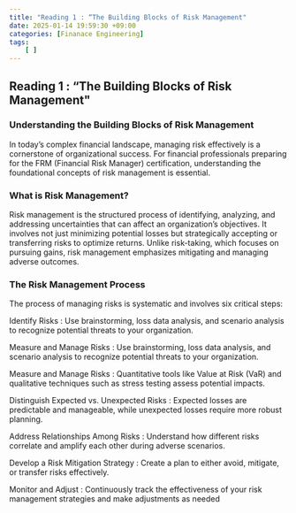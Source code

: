 ```yaml
---
title: "Reading 1 : “The Building Blocks of Risk Management"
date: 2025-01-14 19:59:30 +09:00
categories: [Finanace Engineering]
tags: 
    [ ]
---
```


## Reading 1 : “The Building Blocks of Risk Management"  

### Understanding the Building Blocks of Risk Management

In today’s complex financial landscape, managing risk effectively is a cornerstone of organizational success. For financial professionals preparing for the FRM (Financial Risk Manager) certification, understanding the foundational concepts of risk management is essential. 
  
### What is Risk Management?

Risk management is the structured process of identifying, analyzing, and addressing uncertainties that can affect an organization’s objectives. It involves not just minimizing potential losses but strategically accepting or transferring risks to optimize returns. Unlike risk-taking, which focuses on pursuing gains, risk management emphasizes mitigating and managing adverse outcomes.

### The Risk Management Process

The process of managing risks is systematic and involves six critical steps:

Identify Risks
: Use brainstorming, loss data analysis, and scenario analysis to recognize potential threats to your organization.

Measure and Manage Risks
: Use brainstorming, loss data analysis, and scenario analysis to recognize potential threats to your organization.

Measure and Manage Risks
: Quantitative tools like Value at Risk (VaR) and qualitative techniques such as stress testing assess potential impacts.

Distinguish Expected vs. Unexpected Risks
: Expected losses are predictable and manageable, while unexpected losses require more robust planning.

Address Relationships Among Risks
: Understand how different risks correlate and amplify each other during adverse scenarios.

Develop a Risk Mitigation Strategy
: Create a plan to either avoid, mitigate, or transfer risks effectively.

Monitor and Adjust
: Continuously track the effectiveness of your risk management strategies and make adjustments as needed




